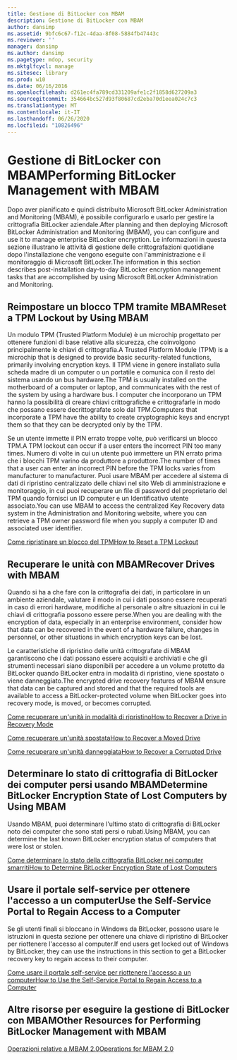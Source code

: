```yaml
---
title: Gestione di BitLocker con MBAM
description: Gestione di BitLocker con MBAM
author: dansimp
ms.assetid: 9bfc6c67-f12c-4daa-8f08-5884fb47443c
ms.reviewer: ''
manager: dansimp
ms.author: dansimp
ms.pagetype: mdop, security
ms.mktglfcycl: manage
ms.sitesec: library
ms.prod: w10
ms.date: 06/16/2016
ms.openlocfilehash: d261ec4fa789cd331209afe1c2f1858d627209a3
ms.sourcegitcommit: 354664bc527d93f80687cd2eba70d1eea024c7c3
ms.translationtype: MT
ms.contentlocale: it-IT
ms.lasthandoff: 06/26/2020
ms.locfileid: "10826496"
---
```

# <span data-ttu-id="c1179-103">Gestione di BitLocker con MBAM</span><span class="sxs-lookup"><span data-stu-id="c1179-103">Performing BitLocker Management with MBAM</span></span>


<span data-ttu-id="c1179-104">Dopo aver pianificato e quindi distribuito Microsoft BitLocker Administration and Monitoring (MBAM), è possibile configurarlo e usarlo per gestire la crittografia BitLocker aziendale.</span><span class="sxs-lookup"><span data-stu-id="c1179-104">After planning and then deploying Microsoft BitLocker Administration and Monitoring (MBAM), you can configure and use it to manage enterprise BitLocker encryption.</span></span> <span data-ttu-id="c1179-105">Le informazioni in questa sezione illustrano le attività di gestione delle crittografazioni quotidiane dopo l'installazione che vengono eseguite con l'amministrazione e il monitoraggio di Microsoft BitLocker.</span><span class="sxs-lookup"><span data-stu-id="c1179-105">The information in this section describes post-installation day-to-day BitLocker encryption management tasks that are accomplished by using Microsoft BitLocker Administration and Monitoring.</span></span>

## <span data-ttu-id="c1179-106">Reimpostare un blocco TPM tramite MBAM</span><span class="sxs-lookup"><span data-stu-id="c1179-106">Reset a TPM Lockout by Using MBAM</span></span>


<span data-ttu-id="c1179-107">Un modulo TPM (Trusted Platform Module) è un microchip progettato per ottenere funzioni di base relative alla sicurezza, che coinvolgono principalmente le chiavi di crittografia.</span><span class="sxs-lookup"><span data-stu-id="c1179-107">A Trusted Platform Module (TPM) is a microchip that is designed to provide basic security-related functions, primarily involving encryption keys.</span></span> <span data-ttu-id="c1179-108">Il TPM viene in genere installato sulla scheda madre di un computer o un portatile e comunica con il resto del sistema usando un bus hardware.</span><span class="sxs-lookup"><span data-stu-id="c1179-108">The TPM is usually installed on the motherboard of a computer or laptop, and communicates with the rest of the system by using a hardware bus.</span></span> <span data-ttu-id="c1179-109">I computer che incorporano un TPM hanno la possibilità di creare chiavi crittografiche e crittografarle in modo che possano essere decrittografate solo dal TPM.</span><span class="sxs-lookup"><span data-stu-id="c1179-109">Computers that incorporate a TPM have the ability to create cryptographic keys and encrypt them so that they can be decrypted only by the TPM.</span></span>

<span data-ttu-id="c1179-110">Se un utente immette il PIN errato troppe volte, può verificarsi un blocco TPM.</span><span class="sxs-lookup"><span data-stu-id="c1179-110">A TPM lockout can occur if a user enters the incorrect PIN too many times.</span></span> <span data-ttu-id="c1179-111">Numero di volte in cui un utente può immettere un PIN errato prima che i blocchi TPM varino da produttore a produttore.</span><span class="sxs-lookup"><span data-stu-id="c1179-111">The number of times that a user can enter an incorrect PIN before the TPM locks varies from manufacturer to manufacturer.</span></span> <span data-ttu-id="c1179-112">Puoi usare MBAM per accedere al sistema di dati di ripristino centralizzato delle chiavi nel sito Web di amministrazione e monitoraggio, in cui puoi recuperare un file di password del proprietario del TPM quando fornisci un ID computer e un Identificativo utente associato.</span><span class="sxs-lookup"><span data-stu-id="c1179-112">You can use MBAM to access the centralized Key Recovery data system in the Administration and Monitoring website, where you can retrieve a TPM owner password file when you supply a computer ID and associated user identifier.</span></span>

[<span data-ttu-id="c1179-113">Come ripristinare un blocco del TPM</span><span class="sxs-lookup"><span data-stu-id="c1179-113">How to Reset a TPM Lockout</span></span>](how-to-reset-a-tpm-lockout-mbam-2.md)

## <span data-ttu-id="c1179-114">Recuperare le unità con MBAM</span><span class="sxs-lookup"><span data-stu-id="c1179-114">Recover Drives with MBAM</span></span>


<span data-ttu-id="c1179-115">Quando si ha a che fare con la crittografia dei dati, in particolare in un ambiente aziendale, valutare il modo in cui i dati possono essere recuperati in caso di errori hardware, modifiche al personale o altre situazioni in cui le chiavi di crittografia possono essere perse.</span><span class="sxs-lookup"><span data-stu-id="c1179-115">When you are dealing with the encryption of data, especially in an enterprise environment, consider how that data can be recovered in the event of a hardware failure, changes in personnel, or other situations in which encryption keys can be lost.</span></span>

<span data-ttu-id="c1179-116">Le caratteristiche di ripristino delle unità crittografate di MBAM garantiscono che i dati possano essere acquisiti e archiviati e che gli strumenti necessari siano disponibili per accedere a un volume protetto da BitLocker quando BitLocker entra in modalità di ripristino, viene spostato o viene danneggiato.</span><span class="sxs-lookup"><span data-stu-id="c1179-116">The encrypted drive recovery features of MBAM ensure that data can be captured and stored and that the required tools are available to access a BitLocker-protected volume when BitLocker goes into recovery mode, is moved, or becomes corrupted.</span></span>

[<span data-ttu-id="c1179-117">Come recuperare un'unità in modalità di ripristino</span><span class="sxs-lookup"><span data-stu-id="c1179-117">How to Recover a Drive in Recovery Mode</span></span>](how-to-recover-a-drive-in-recovery-mode-mbam-2.md)

[<span data-ttu-id="c1179-118">Come recuperare un'unità spostata</span><span class="sxs-lookup"><span data-stu-id="c1179-118">How to Recover a Moved Drive</span></span>](how-to-recover-a-moved-drive-mbam-2.md)

[<span data-ttu-id="c1179-119">Come recuperare un'unità danneggiata</span><span class="sxs-lookup"><span data-stu-id="c1179-119">How to Recover a Corrupted Drive</span></span>](how-to-recover-a-corrupted-drive-mbam-2.md)

## <span data-ttu-id="c1179-120">Determinare lo stato di crittografia di BitLocker dei computer persi usando MBAM</span><span class="sxs-lookup"><span data-stu-id="c1179-120">Determine BitLocker Encryption State of Lost Computers by Using MBAM</span></span>


<span data-ttu-id="c1179-121">Usando MBAM, puoi determinare l'ultimo stato di crittografia di BitLocker noto dei computer che sono stati persi o rubati.</span><span class="sxs-lookup"><span data-stu-id="c1179-121">Using MBAM, you can determine the last known BitLocker encryption status of computers that were lost or stolen.</span></span>

[<span data-ttu-id="c1179-122">Come determinare lo stato della crittografia BitLocker nei computer smarriti</span><span class="sxs-lookup"><span data-stu-id="c1179-122">How to Determine BitLocker Encryption State of Lost Computers</span></span>](how-to-determine-bitlocker-encryption-state-of-lost-computers-mbam-2.md)

## <span data-ttu-id="c1179-123">Usare il portale self-service per ottenere l'accesso a un computer</span><span class="sxs-lookup"><span data-stu-id="c1179-123">Use the Self-Service Portal to Regain Access to a Computer</span></span>


<span data-ttu-id="c1179-124">Se gli utenti finali si bloccano in Windows da BitLocker, possono usare le istruzioni in questa sezione per ottenere una chiave di ripristino di BitLocker per riottenere l'accesso al computer.</span><span class="sxs-lookup"><span data-stu-id="c1179-124">If end users get locked out of Windows by BitLocker, they can use the instructions in this section to get a BitLocker recovery key to regain access to their computer.</span></span>

[<span data-ttu-id="c1179-125">Come usare il portale self-service per riottenere l'accesso a un computer</span><span class="sxs-lookup"><span data-stu-id="c1179-125">How to Use the Self-Service Portal to Regain Access to a Computer</span></span>](how-to-use-the-self-service-portal-to-regain-access-to-a-computer.md)

## <span data-ttu-id="c1179-126">Altre risorse per eseguire la gestione di BitLocker con MBAM</span><span class="sxs-lookup"><span data-stu-id="c1179-126">Other Resources for Performing BitLocker Management with MBAM</span></span>


[<span data-ttu-id="c1179-127">Operazioni relative a MBAM 2.0</span><span class="sxs-lookup"><span data-stu-id="c1179-127">Operations for MBAM 2.0</span></span>](operations-for-mbam-20-mbam-2.md)

 

 





